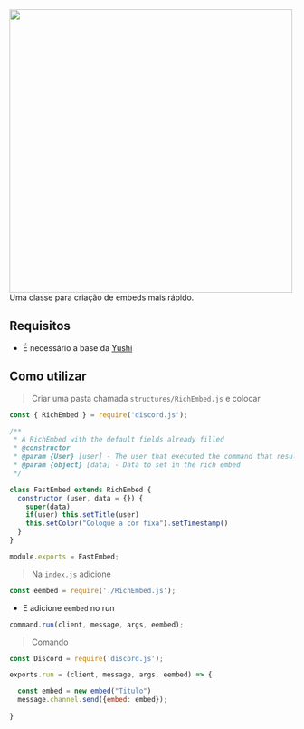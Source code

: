 <img src="https://discord.js.org/static/logo.svg" align="center" width="500">
Uma classe para criação de embeds mais rápido.

## Requisitos
* É necessário a base da [Yushi](https://github.com/the-programmers-nation/yushi)

## Como utilizar
> Criar uma pasta chamada `structures/RichEmbed.js` e colocar
```js
const { RichEmbed } = require('discord.js');

/**
 * A RichEmbed with the default fields already filled
 * @constructor
 * @param {User} [user] - The user that executed the command that resulted in this embed
 * @param {object} [data] - Data to set in the rich embed
 */

class FastEmbed extends RichEmbed {
  constructor (user, data = {}) {
    super(data)
    if(user) this.setTitle(user)
    this.setColor("Coloque a cor fixa").setTimestamp()
  }
}

module.exports = FastEmbed;
```
> Na `index.js` adicione
```js
const eembed = require('./RichEmbed.js');
```
* E adicione ``eembed`` no run
```js
command.run(client, message, args, eembed);
```
> Comando
```js
const Discord = require('discord.js');

exports.run = (client, message, args, eembed) => {

  const embed = new embed("Titulo")
  message.channel.send({embed: embed});
  
}
```
